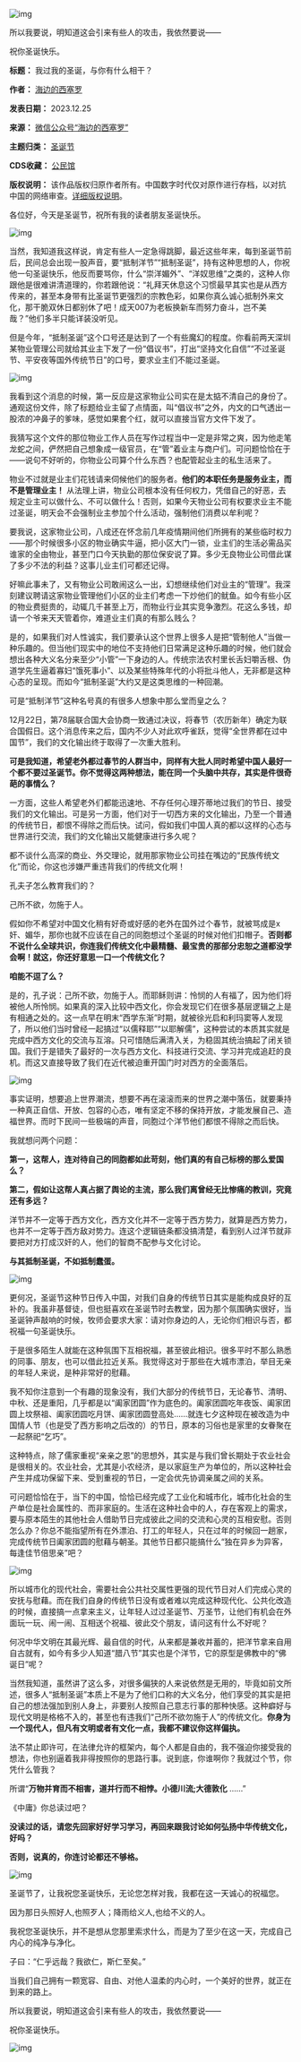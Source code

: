 ![img](https://chinadigitaltimes.net/chinese/files/2023/12/post-703594-6589b61340777.png)


所以我要说，明知道这会引来有些人的攻击，我依然要说——


祝你圣诞快乐。




**标题：** 我过我的圣诞，与你有什么相干？  

**作者：** [海边的西塞罗](https://chinadigitaltimes.net/space/海边的西塞罗)  

**发表日期：** 2023.12.25  

**来源：** [微信公众号“海边的西塞罗”](https://web.archive.org/web/https://mp.weixin.qq.com/s/D2kxKihzwZ0rDS3xmIYqKA)  

**主题归类：** [圣诞节](https://chinadigitaltimes.net/space/圣诞节)  

**CDS收藏：** [公民馆](https://chinadigitaltimes.net/space/%E5%85%AC%E6%B0%91%E9%A6%86)  

**版权说明：** 该作品版权归原作者所有。中国数字时代仅对原作进行存档，以对抗中国的网络审查。[详细版权说明](https://chinadigitaltimes.net/chinese/copyright)。


各位好，今天是圣诞节，祝所有我的读者朋友圣诞快乐。


![img](https://chinadigitaltimes.net/chinese/files/2023/12/post-703594-6589b6135fd72.)


当然，我知道我这样说，肯定有些人一定急得跳脚，最近这些年来，每到圣诞节前后，民间总会出现一股声音，要“抵制洋节”“抵制圣诞”，持有这种思想的人，你祝他一句圣诞快乐，他反而要骂你，什么“崇洋媚外”、“洋奴思维”之类的，这种人你跟他是很难讲清道理的，你若跟他说：“礼拜天休息这个习惯最早其实也是从西方传来的，甚至本身带有比圣诞节更强烈的宗教色彩，如果你真么诚心抵制外来文化，那干脆双休日都别休了吧！成天007为老板换新车而努力奋斗，岂不美哉？”他们多半只能详装没听见。


但是今年，“抵制圣诞”这个口号还是达到了一个有些魔幻的程度。你看前两天深圳某物业管理公司就给其业主下发了一份“倡议书”，打出“坚持文化自信”“不过圣诞节、平安夜等国外传统节日”的口号，要求业主们不能过圣诞。


![img](https://chinadigitaltimes.net/chinese/files/2023/12/post-703594-6589b61389422.png)


我看到这个消息的时候，第一反应是这家物业公司实在是太掂不清自己的身份了。通观这份文件，除了标题给业主留了点情面，叫“倡议书”之外，内文的口气透出一股浓的冲鼻子的爹味，感觉如果套个红，就可以直接当官方文件下发了。


我猜写这个文件的那位物业工作人员在写作过程当中一定是非常之爽，因为他走笔龙蛇之间，俨然把自己想象成一级官员，在“管”着业主与商户们。可问题恰恰在于——说句不好听的，你物业公司算个什么东西？也配管起业主的私生活来了。


物业不过就是业主们花钱请来伺候他们的服务者。**他们的本职任务是服务业主，而不是管理业主！** 从法理上讲，物业公司根本没有任何权力，凭借自己的好恶，去规定业主可以做什么、不可以做什么！否则，如果今天物业公司有权要求业主不能过圣诞，明天会不会强制业主参加个什么活动，强制他们消费以牟利呢？


要我说，这家物业公司，八成还在怀念前几年疫情期间他们所拥有的某些临时权力——那个时候很多小区的物业确实牛逼，把小区大门一锁，业主们的生活必需品买谁家的全由物业，甚至门口今天执勤的那位保安说了算。多少无良物业公司借此谋了多少不法的利益？这事儿业主们可都还记得。


好嘛此事未了，又有物业公司敢闹这么一出，幻想继续他们对业主的“管理”。我深刻建议聘请这家物业管理他们小区的业主们考虑一下炒他们的鱿鱼。如今有些小区的物业费挺贵的，动辄几千甚至上万，而物业行业其实竞争激烈。花这么多钱，却请一个爷来天天管着你，难道业主们真的有那么贱么？


是的，如果我们对人性诚实，我们要承认这个世界上很多人是把“管制他人”当做一种乐趣的。但当他们现实中的地位不支持他们日常满足这种乐趣的时候，他们就会想出各种大义名分来至少“小管”一下身边的人。传统宗法农村里长舌妇嚼舌根、伪道学先生逼着寡妇“饿死事小”、以及某些特殊年代的小将批斗他人，无非都是这种心态的呈现。而如今“抵制圣诞”大约又是这类思维的一种回潮。


可是“抵制洋节”这种名号真的有很多人想象中那么堂而皇之么？


12月22日，第78届联合国大会协商一致通过决议，将春节（农历新年）确定为联合国假日。这个消息传来之后，国内不少人对此欢呼雀跃，觉得“全世界都在过中国节”，我们的文化输出终于取得了一次重大胜利。


**可是我知道，希望老外都过春节的人群当中，同样有大批人同时希望中国人最好一个都不要过圣诞节。你不觉得这两种想法，能在同一个头脑中共存，其实是件很奇葩的事情么？** 


一方面，这些人希望老外们都能迅速地、不存任何心理芥蒂地过我们的节日、接受我们的文化输出。可是另一方面，他们对于一切西方来的文化输出，乃至一个普通的传统节日，都恨不得除之而后快。试问，假如我们中国人真的都以这样的心态与世界进行交流，我们的文化输出又能健康进行多久呢？


都不谈什么高深的商业、外交理论，就用那家物业公司挂在嘴边的“民族传统文化”而论，你这也涉嫌严重违背我们的传统文化啊！


孔夫子怎么教育我们的？


己所不欲，勿施于人。


假如你不希望对中国文化稍有好奇或好感的老外在国外过个春节，就被骂成是x奸、媚华，那你也就不应该在自己的同胞想过个圣诞的时候对他们扣帽子。**否则都不说什么全球共识，你连我们传统文化中最精髓、最宝贵的那部分忠恕之道都没学会啊！就这，你还好意思一口一个传统文化？** 


**咱能不逗了么？** 


是的，孔子说：己所不欲，勿施于人。而耶稣则讲：怜悯的人有福了，因为他们将被他人所怜悯。如果真的深入比较中西文化，你会发现它们在很多基层逻辑之上是有相通之处的。这一点早在明末“西学东渐”时期，就被徐光启和利玛窦等人发现了，所以他们当时曾经一起搞过“以儒释耶”“以耶解儒”，这种尝试的本质其实就是完成中西方文化的交流与互溶。只可惜随后满清入关，为稳固其统治搞起了闭关锁国。我们于是错失了最好的一次与西方文化、科技进行交流、学习并完成追赶的良机。而这又直接导致了我们在近代被迫重开国门时对西方的全面落后。


![img](https://chinadigitaltimes.net/chinese/files/2023/12/post-703594-6589b613a3ad5.)


事实证明，想要追上世界潮流，想要不再在滚滚而来的世界之潮中落伍，就要秉持一种真正自信、开放、包容的心态，唯有坚定不移的保持开放，才能发展自己、造福世界。而时下民间一些极端的声音，同胞过个洋节他们都恨不得除之而后快。


我就想问两个问题：


**第一，这帮人，连对待自己的同胞都如此苛刻，他们真的有自己标榜的那么爱国么？** 


**第二，假如让这帮人真占据了舆论的主流，那么我们离曾经无比惨痛的教训，究竟还有多远？** 


洋节并不一定等于西方文化，西方文化并不一定等于西方势力，就算是西方势力，也并不一定等于西方敌对势力。连这个逻辑链条都没搞清楚，看到别人过洋节就非要把对方打成汉奸的人，他们的智商不配参与文化讨论。


**与其抵制圣诞，不如抵制蠢蛋。** 


![img](https://chinadigitaltimes.net/chinese/files/2023/12/post-703594-6589b613bfa2b.)


更何况，圣诞节这种节日传入中国，对我们自身的传统节日其实是能构成良好的互补的。我虽非基督徒，但也挺喜欢在圣诞节时去教堂，因为那个氛围确实很好，当圣诞钟声敲响的时候，牧师会要求大家：请对你身边的人，无论你们相识与否，都祝福一句圣诞快乐。


于是很多陌生人就能在这种氛围下互相祝福，甚至彼此相识。很多平时不那么熟悉的同事、朋友，也可以借此拉近关系。我觉得这对于那些在大城市漂泊，举目无亲的年轻人来说，是种非常好的慰藉。


我不知你注意到一个有趣的现象没有，我们大部分的传统节日，无论春节、清明、中秋、还是重阳，几乎都是以“阖家团圆”作为底色的。阖家团圆吃年夜饭、阖家团圆上坟祭祖、阖家团圆吃月饼、阖家团圆登高处……就连七夕这种现在被改造为中国情人节（也是受了西方影响之后改的）的节日，原本的习俗也是家里的女眷聚在一起祭祀“乞巧”。


这种特点，除了儒家重视“亲亲之恩”的思想外，其实是与我们曾长期处于农业社会是很相关的。农业社会，尤其是小农经济，是以家庭生产为单位的，所以这种社会产生并成功保留下来、受到重视的节日，一定会优先协调亲属之间的关系。


可问题恰恰在于，当下的中国，恰恰已经完成了工业化和城市化，城市化社会的生产单位是社会属性的、而非家庭的。生活在这种社会中的人，存在客观上的需求，要与原本陌生的其他社会人借助节日完成彼此之间的交流和心灵的互相安慰。否则怎么办？你总不能指望所有在外漂泊、打工的年轻人，只在过年的时候回一趟家，完成传统节日阖家团圆的慰藉与朝圣。其他节日都只能搞什么“独在异乡为异客，每逢佳节倍思亲”吧？


![img](https://chinadigitaltimes.net/chinese/files/2023/12/post-703594-6589b613df135.)


所以城市化的现代社会，需要社会公共社交属性更强的现代节日对人们完成心灵的安抚与慰藉。而在我们自身的传统节日没有或者难以完成这种现代化、公共化改造的时候，直接搞一点拿来主义，让年轻人过过圣诞节、万圣节，让他们有机会在外面玩一玩、闹一闹、互相送个祝福、彼此交个朋友，请问这有什么不好呢？


何况中华文明在其最光辉、最自信的时代，从来都是兼收并蓄的，把洋节拿来自用自古就有，如今有多少人知道“腊八节”其实也是个洋节，它的原型是佛教中的“佛诞日”呢？


当然我知道，虽然讲了这么多，对很多偏狭的人来说依然是无用的，毕竟如前文所述，很多人“抵制圣诞”本质上不是为了他们口称的大义名分，他们享受的其实是把自己的想法强加到别人身上，非要别人按照自己意志行事的那种快感。这种癖好与现代文明是格格不入的，甚至也有违我们“己所不欲勿施于人”的传统文化。**你身为一个现代人，但凡有文明或者有文化一点，我都不建议你这样偏执。** 


法不禁止即许可，在法律允许的框架内，每个人都是自由的，我不强迫你接受我的想法，你也别逼着我非得按照你的思路行事。说到底，你谁啊你？我就过个节，你凭什么管我？


所谓“**万物并育而不相害，道并行而不相悖。小德川流;大德敦化** ……”


《中庸》你总读过吧？


**没读过的话，请您先回家好好学习学习，再回来跟我讨论如何弘扬中华传统文化，好吗？** 


**否则，说真的，你连讨论都还不够格。** 


![img](https://chinadigitaltimes.net/chinese/files/2023/12/post-703594-6589b614127ae.png)


圣诞节了，让我祝您圣诞快乐，无论您怎样对我，我都在这一天诚心的祝福您。


因为那日头照好人,也照歹人；降雨给义人,也给不义的人。


我祝您圣诞快乐，并不是想从您那里索求什么，而是为了至少在这一天，完成自己内心的纯净与净化。


子曰：“仁乎远哉？我欲仁，斯仁至矣。”


当我们自己拥有一颗宽容、自由、对他人温柔的内心时，一个美好的世界，就正在到来的路上。


所以我要说，明知道这会引来有些人的攻击，我依然要说——


祝你圣诞快乐。


![img](https://chinadigitaltimes.net/chinese/files/2023/12/post-703594-6589b6142d310.)

